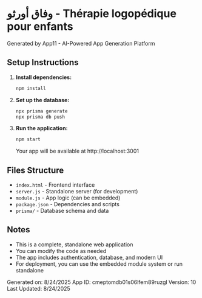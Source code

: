 # وفاق أورثو - Thérapie logopédique pour enfants

Generated by App11 - AI-Powered App Generation Platform

## Setup Instructions

1. **Install dependencies:**
   ```bash
   npm install
   ```

2. **Set up the database:**
   ```bash
   npx prisma generate
   npx prisma db push
   ```

3. **Run the application:**
   ```bash
   npm start
   ```

   Your app will be available at http://localhost:3001

## Files Structure

- `index.html` - Frontend interface
- `server.js` - Standalone server (for development)
- `module.js` - App logic (can be embedded)
- `package.json` - Dependencies and scripts
- `prisma/` - Database schema and data

## Notes

- This is a complete, standalone web application
- You can modify the code as needed
- The app includes authentication, database, and modern UI
- For deployment, you can use the embedded module system or run standalone

Generated on: 8/24/2025
App ID: cmeptomdb01s06lfem89ruzgl
Version: 10
Last Updated: 8/24/2025
